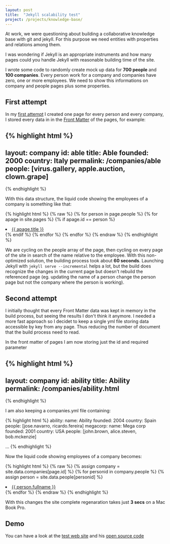 ```yaml
---
layout: post
title:  "Jekyll scalability test"
project: /projects/knowledge-base/
---
```


At work, we were questioning about building a collaborative knowledge base with git and jekyll. For this purpose we need entities with properties and relations among them.

I was wondering if Jekyll is an appropriate instruments and how many pages could you handle Jekyll with reasonable building time of the site.

I wrote some code to randomly create mock up data for **700 people** and **100 companies**. Every person work for a company and companies have zero, one or more employees. We need to show this informations on company and people pages plus some properties.

## First attempt
In my [first attempt](https://github.com/RCasatta/jekyll-scalability-test/tree/95d34ff328fc622400604728553b52dd9b2a8d75) I created one page for every person and every company, I stored every data in in the [Front Matter](http://jekyllrb.com/docs/frontmatter/) of the pages, for example:

{% highlight html %}
---
layout: company
id: able
title: Able
founded: 2000
country: Italy
permalink: /companies/able
people: [virus.gallery, apple.auction, clown.grape]
---
{% endhighlight %}

With this data structure, the liquid code showing the employees of a company is something like that:

{% highlight html %}
{% raw %}
{% for person in page.people %}
  {% for apage in site.pages %}
    {% if apage.id == person %}
     <li><a href="/people/{{ person }}">{{ apage.title }}</a></li>
    {% endif %}
  {% endfor %}
{% endfor %}
{% endraw %}
{% endhighlight %}

We are cycling on the people array of the page, then cycling on every page of the site in search of the name relative to the employee.
With this non-optimized solution, the building process took about **60 seconds**. Launching Jekyll with `jekyll serve --incremental` helps a lot, but the build does recognize the changes in the current page but doesn't rebuild the referenced page (eg. updating the name of a person change the person page but not the company where the person is working).

## Second attempt
I initially thought that every Front Matter data was kept in memory in the build process, but seeing the results I don't think it anymore. I needed a more fast approach so I decidet to keep a single yml file storing data accessible by key from any page. Thus reducing the number of document that the build process need to read.

In the front matter of pages I am now storing just the id and required parameter

{% highlight html %}
---
layout: company
id: ability
title: Ability
permalink: /companies/ability.html
---
{% endhighlight %}

I am also keeping a companies.yml file containing:

{% highlight html %}
ability:
  name: Ability
  founded: 2004
  country: Spain
  people: [jose.navarro, ricardo.fereira]
megacorp:
  name: Mega corp
  founded: 2001
  country: USA
  people: [john.brown, alice.steven, bob.mckenzie]

...
{% endhighlight %}

Now the liquid code showing employees of a company becomes:

{% highlight html %}
{% raw %}
{% assign company = site.data.companies[page.id] %}
{% for personid in company.people %}
  {% assign person = site.data.people[personid] %}
  <li><a href="{{ site.baseurl }}/people/{{ personid }}.html">{{ person.fullname }}</a></li>
{% endfor %}
{% endraw %}
{% endhighlight %}

With this changes the site complete regenaration takes just <strong>3 secs</strong> on a Mac Book Pro.

## Demo
You can have a look at the [test web site](http://riccardo.casatta.it/jekyll-scalability-test/) and his [open source code](https://github.com/RCasatta/jekyll-scalability-test)
